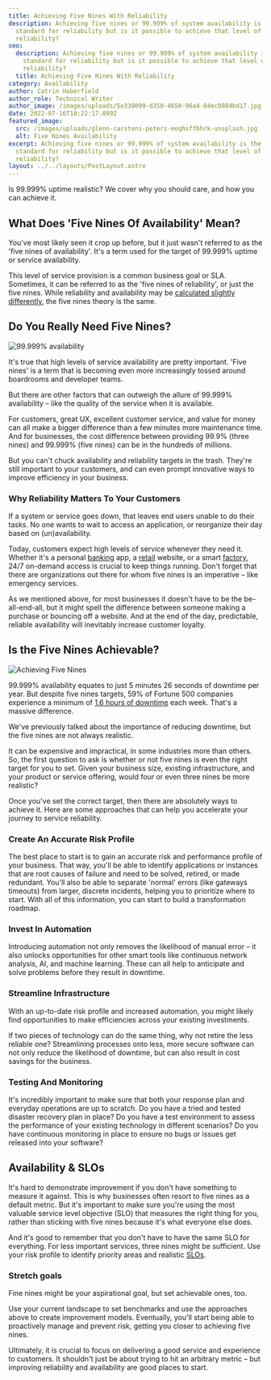 ```yaml
---
title: Achieving Five Nines With Reliability
description: Achieving five nines or 99.999% of system availability is the ideal
  standard for reliability but is it possible to achieve that level of
  reliability?
seo:
  description: Achieving five nines or 99.999% of system availability is the ideal
    standard for reliability but is it possible to achieve that level of
    reliability?
  title: Achieving Five Nines With Reliability
category: Availability
author: Catrin Haberfield
author_role: Technical Writer
author_image: /images/uploads/5e338099-d350-4650-96a4-84ec0884bd17.jpg
date: 2022-07-16T18:22:17.899Z
featured_image:
  src: /images/uploads/glenn-carstens-peters-eoqhsffbhrk-unsplash.jpg
  alt: Five Nines Availability
excerpt: Achieving five nines or 99.999% of system availability is the ideal
  standard for reliability but is it possible to achieve that level of
  reliability?
layout: ../../layouts/PostLayout.astro
---
```


Is 99.999% uptime realistic? We cover why you should care, and how you can achieve it.

## What Does 'Five Nines Of Availability' Mean?

You've most likely seen it crop up before, but it just wasn't referred to as the 'five nines of availability'. It's a term used for the target of 99.999% uptime or service availability.

This level of service provision is a common business goal or SLA. Sometimes, it can be referred to as the 'five nines of reliability', or just the five nines. While reliability and availability may be [calculated slightly differently](https://www.bmc.com/blogs/reliability-vs-availability/), the five nines theory is the same.

## Do You Really Need Five Nines?

![99.999% availability](/images/uploads/axville-wcrqkjgmpfi-unsplash.jpg "99.999% availability")

It's true that high levels of service availability are pretty important. 'Five nines' is a term that is becoming even more increasingly tossed around boardrooms and developer teams.

But there are other factors that can outweigh the allure of 99.999% availability – like the quality of the service when it is available.

For customers, great UX, excellent customer service, and value for money can all make a bigger difference than a few minutes more maintenance time. And for businesses, the cost difference between providing 99.9% (three nines) and 99.999% (five nines) can be in the hundreds of millions.

But you can't chuck availability and reliability targets in the trash. They're still important to your customers, and can even prompt innovative ways to improve efficiency in your business.

### Why Reliability Matters To Your Customers

If a system or service goes down, that leaves end users unable to do their tasks. No one wants to wait to access an application, or reorganize their day based on (un)availability.

Today, customers expect high levels of service whenever they need it. Whether it's a personal [banking](https://reliably.com/industry/financial-services/) app, a [retail](https://reliably.com/industry/retail-ecommerce/) website, or a smart [factory](https://reliably.com/industry/manufacturing-logistics/), 24/7 on-demand access is crucial to keep things running. Don't forget that there are organizations out there for whom five nines is an imperative – like emergency services.

As we mentioned above, for most businesses it doesn't have to be the be-all-end-all, but it might spell the difference between someone making a purchase or bouncing off a website. And at the end of the day, predictable, reliable availability will inevitably increase customer loyalty.

## Is the Five Nines Achievable?

![Achieving Five Nines](/images/uploads/elisa-ventur-bmjaxaz6ads-unsplash.jpg "Achieving Five Nines")

99.999% availability equates to just 5 minutes 26 seconds of downtime per year. But despite five nines targets, 59% of Fortune 500 companies experience a minimum of [1.6 hours of downtime](https://courseware.cutm.ac.in/wp-content/uploads/2020/06/Assessing-the-Financial-Impact-of-Downtime-UK.pdf) each week. That's a massive difference.

We've previously talked about the importance of reducing downtime, but the five nines are not always realistic.

It can be expensive and impractical, in some industries more than others. So, the first question to ask is whether or not five nines is even the right target for you to set. Given your business size, existing infrastructure, and your product or service offering, would four or even three nines be more realistic?

Once you've set the correct target, then there are absolutely ways to achieve it. Here are some approaches that can help you accelerate your journey to service reliability.

### Create An Accurate Risk Profile

The best place to start is to gain an accurate risk and performance profile of your business. That way, you'll be able to identify applications or instances that are root causes of failure and need to be solved, retired, or made redundant. You'll also be able to separate 'normal' errors (like gateways timeouts) from larger, discrete incidents, helping you to prioritize where to start. With all of this information, you can start to build a transformation roadmap.

### Invest In Automation

Introducing automation not only removes the likelihood of manual error – it also unlocks opportunities for other smart tools like continuous network analysis, AI, and machine learning. These can all help to anticipate and solve problems before they result in downtime.

### Streamline Infrastructure

With an up-to-date risk profile and increased automation, you might likely find opportunities to make efficiencies across your existing investments.

If two pieces of technology can do the same thing, why not retire the less reliable one? Streamlining processes onto less, more secure software can not only reduce the likelihood of downtime, but can also result in cost savings for the business.

### Testing And Monitoring

It's incredibly important to make sure that both your response plan and everyday operations are up to scratch. Do you have a tried and tested disaster recovery plan in place? Do you have a test environment to assess the performance of your existing technology in different scenarios? Do you have continuous monitoring in place to ensure no bugs or issues get released into your software?

## Availability & SLOs

It's hard to demonstrate improvement if you don't have something to measure it against. This is why businesses often resort to five nines as a default metric. But it's important to make sure you're using the most valuable service level objective (SLO) that measures the right thing for you, rather than sticking with five nines because it's what everyone else does.

And it's good to remember that you don't have to have the same SLO for everything. For less important services, three nines might be sufficient. Use your risk profile to identify priority areas and realistic [SLOs](https://reliably.com/blog/how-to-establish-service-level-objectives-in-software-engineering/).

### Stretch goals

Fine nines might be your aspirational goal, but set achievable ones, too.

Use your current landscape to set benchmarks and use the approaches above to create improvement models. Eventually, you'll start being able to proactively manage and prevent risk, getting you closer to achieving five nines.

Ultimately, it is crucial to focus on delivering a good service and experience to customers. It shouldn't just be about trying to hit an arbitrary metric – but improving reliability and availability are good places to start.




